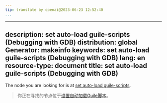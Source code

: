```yaml
---
tip: translate by openai@2023-06-23 12:52:40
...
```

---
description: set auto-load guile-scripts (Debugging with GDB)
distribution: global
Generator: makeinfo
keywords: set auto-load guile-scripts (Debugging with GDB)
lang: en
resource-type: document
title: set auto-load guile-scripts (Debugging with GDB)
---

The node you are looking for is at [set auto-load guile-scripts](Guile-Auto_002dloading.html#set-auto_002dload-guile_002dscripts).

> 你正在寻找的节点位于[设置自动加载Guile脚本](Guile-Auto_002dloading.html#set-auto_002dload-guile_002dscripts)。
